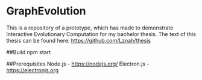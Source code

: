 # GraphEvolution
This is a repository of a prototype, which has made to demonstrate Interactive Evolutionary Computation for my bachelor thesis. The text of this thesis can be found here: https://github.com/Lznah/thesis

##Build
npm start

##Prerequisites
Node.js - https://nodejs.org/
Electron.js - https://electronjs.org
